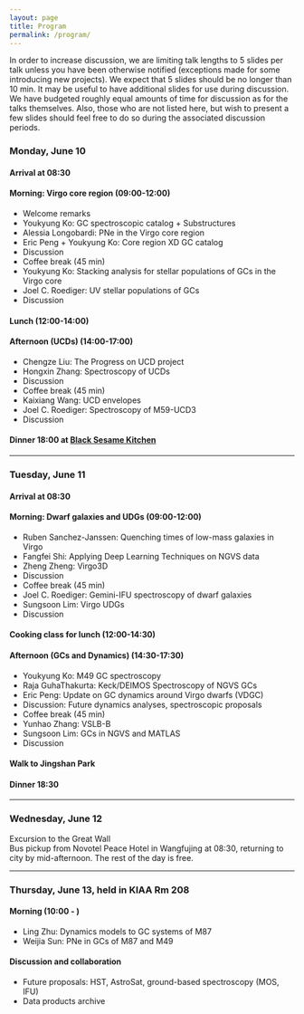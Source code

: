 ```yaml
---
layout: page
title: Program
permalink: /program/
---
```


In order to increase discussion, we are limiting talk lengths to 5 slides per talk unless you have been otherwise notified (exceptions made for some introducing new projects). We expect that 5 slides should be no longer than 10 min. It may be useful to have additional slides for use during discussion. We have budgeted roughly equal amounts of time for discussion as for the talks themselves. Also, those who are not listed here, but wish to present a few slides should feel free to do so during the associated discussion periods.

### Monday, June 10

#### Arrival at 08:30
#### Morning: Virgo core region (09:00-12:00)

* Welcome remarks
* Youkyung Ko: GC spectroscopic catalog + Substructures
* Alessia Longobardi: PNe in the Virgo core region
* Eric Peng + Youkyung Ko: Core region XD GC catalog
* Discussion
* Coffee break (45 min)
* Youkyung Ko: Stacking analysis for stellar populations of GCs in the Virgo core
* Joel C. Roediger: UV stellar populations of GCs
* Discussion

#### Lunch (12:00-14:00)

#### Afternoon (UCDs) (14:00-17:00)
* Chengze Liu: The Progress on UCD project
* Hongxin Zhang: Spectroscopy of UCDs
* Discussion
* Coffee break (45 min)
* Kaixiang Wang: UCD envelopes
* Joel C. Roediger: Spectroscopy of M59-UCD3
* Discussion

#### Dinner 18:00 at <a href="http://www.blacksesamekitchen.com/" target="_blank">Black Sesame Kitchen</a>  

---------------------------------------------------------------

### Tuesday, June 11

#### Arrival at 08:30
#### Morning: Dwarf galaxies and UDGs (09:00-12:00)

* Ruben Sanchez-Janssen: Quenching times of low-mass galaxies in Virgo
* Fangfei Shi: Applying Deep Learning Techniques on NGVS data
* Zheng Zheng: Virgo3D
* Discussion
* Coffee break (45 min)
* Joel C. Roediger: Gemini-IFU spectroscopy of dwarf galaxies
* Sungsoon Lim: Virgo UDGs
* Discussion

#### Cooking class for lunch (12:00-14:30) 

#### Afternoon (GCs and Dynamics) (14:30-17:30)
    
* Youkyung Ko: M49 GC spectroscopy
* Raja GuhaThakurta: Keck/DEIMOS Spectroscopy of NGVS GCs
* Eric Peng: Update on GC dynamics around Virgo dwarfs (VDGC)
* Discussion: Future dynamics analyses, spectroscopic proposals
* Coffee break (45 min)
* Yunhao Zhang: VSLB-B
* Sungsoon Lim: GCs in NGVS and MATLAS
* Discussion

#### Walk to Jingshan Park
#### Dinner 18:30  

---------------------------------------------------------------

### Wednesday, June 12

Excursion to the Great Wall  
Bus pickup from Novotel Peace Hotel in Wangfujing at 08:30, returning to city by mid-afternoon. The rest of the day is free.

---------------------------------------------------------------

### Thursday, June 13, held in KIAA Rm 208

#### Morning (10:00 - )

* Ling Zhu: Dynamics models to GC systems of M87
* Weijia Sun: PNe in GCs of M87 and M49

#### Discussion and collaboration
* Future proposals: HST, AstroSat, ground-based spectroscopy (MOS, IFU)
* Data products archive

